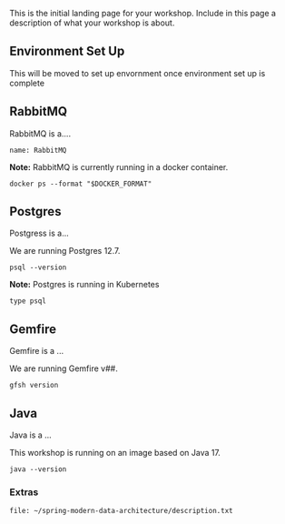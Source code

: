 This is the initial landing page for your workshop. Include in this page a description of what your workshop is about.

## Environment Set Up 
This will be moved to set up envornment once environment set up is complete

## RabbitMQ
RabbitMQ is a....

```dashboard:open-dashboard
name: RabbitMQ
```

**Note:** RabbitMQ is currently running in a docker container.

```execute
docker ps --format "$DOCKER_FORMAT"
```

 
## Postgres 
Postgress is a...

We are running Postgres 12.7.
```execute
psql --version
```

**Note:** Postgres is running in Kubernetes
```execute
type psql
```


## Gemfire
Gemfire is a ...

We are running Gemfire v##.

```terminal:gemfire
gfsh version
```

## Java 
Java is a ...

This workshop is running on an image based on Java 17.
```execute
java --version
```

### Extras
```editor:open-file
file: ~/spring-modern-data-architecture/description.txt
```
<!-- ```editor:select-matching-text
file: ~/exercises/sample.txt
text: "int main()"
``` -->